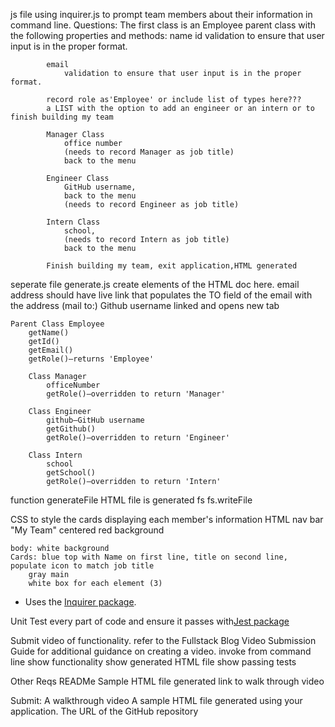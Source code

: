 

js file using inquirer.js to prompt team members about their information in command line.
    Questions: 
        The first class is an Employee parent class with the following properties and methods:
            name
            id
                validation to ensure that user input is in the proper format.

            email
                validation to ensure that user input is in the proper format.

            record role as'Employee' or include list of types here???
            a LIST with the option to add an engineer or an intern or to finish building my team

            Manager Class 
                office number
                (needs to record Manager as job title)
                back to the menu

            Engineer Class
                GitHub username, 
                back to the menu
                (needs to record Engineer as job title)
            
            Intern Class
                school, 
                (needs to record Intern as job title)
                back to the menu

            Finish building my team, exit application,HTML generated
        

seperate file generate.js
    create elements of the HTML doc here.
    email address should have live link that populates the TO field of the email with the address (mail to:)
    Github username linked and opens new tab

    Parent Class Employee
        getName()
        getId()
        getEmail()
        getRole()—returns 'Employee'

        Class Manager
            officeNumber
            getRole()—overridden to return 'Manager'
        
        Class Engineer
            github—GitHub username
            getGithub()
            getRole()—overridden to return 'Engineer'

        Class Intern
            school
            getSchool()
            getRole()—overridden to return 'Intern'


function generateFile HTML file is generated
    fs
    fs.writeFile

CSS to style the cards displaying each member's information
HTML
    nav bar
    "My Team" centered
    red background

    body: white background
    Cards: blue top with Name on first line, title on second line, populate icon to match job title
        gray main
        white box for each element (3)

* Uses the [Inquirer package](https://www.npmjs.com/package/inquirer/v/8.2.4).

Unit Test every part of code and ensure it passes with[Jest package](https://www.npmjs.com/package/jest) 

Submit video of functionality.   refer to the Fullstack Blog Video Submission Guide for additional guidance on creating a video.
    invoke from command line
    show functionality
    show generated HTML file
    show passing tests

Other Reqs
READMe
Sample HTML file generated
link to walk through video 

Submit:
    A walkthrough video 
    A sample HTML file generated using your application.
    The URL of the GitHub repository

